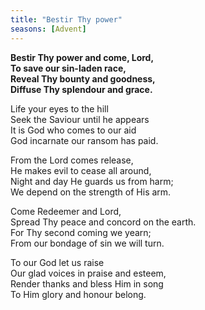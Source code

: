 ```yaml
---
title: "Bestir Thy power"
seasons: [Advent]
---
```


**Bestir Thy power and come, Lord,   
To save our sin-laden race,   
Reveal Thy bounty and goodness,   
Diffuse Thy splendour and grace.**

Life your eyes to the hill   
Seek the Saviour until he appears   
It is God who comes to our aid   
God incarnate our ransom has paid.

From the Lord comes release,   
He makes evil to cease all around,   
Night and day He guards us from harm;   
We depend on the strength of His arm.

Come Redeemer and Lord,   
Spread Thy peace and concord on the earth.   
For Thy second coming we yearn;   
From our bondage of sin we will turn.

To our God let us raise   
Our glad voices in praise and esteem,   
Render thanks and bless Him in song   
To Him glory and honour belong.